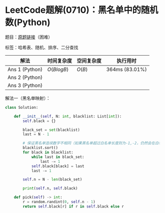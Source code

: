 # LeetCode题解(0710)：黑名单中的随机数(Python)

题目：[原题链接](https://leetcode-cn.com/problems/random-pick-with-blacklist/)（困难）

标签：哈希表、随机、排序、二分查找

| 解法           | 时间复杂度 | 空间复杂度 | 执行用时       |
| -------------- | ---------- | ---------- | -------------- |
| Ans 1 (Python) | $O(BlogB)$ | $O(B)$     | 364ms (83.01%) |
| Ans 2 (Python) |            |            |                |
| Ans 3 (Python) |            |            |                |

解法一（黑名单映射）：

```python
class Solution:

    def __init__(self, N: int, blacklist: List[int]):
        self.black = {}

        black_set = set(blacklist)
        last = N - 1

        # 保证黑名单连续数字不相同（如果黑名单超过白名单长度则为-1,-2，仍然会在白名单中向前遍历）
        blacklist.sort()
        for black in blacklist:
            while last in black_set:
                last -= 1
            self.black[black] = last
            last -= 1

        self.n = N - len(black_set)

        print(self.n, self.black)

    def pick(self) -> int:
        r = random.randint(0, self.n - 1)
        return self.black[r] if r in self.black else r
```